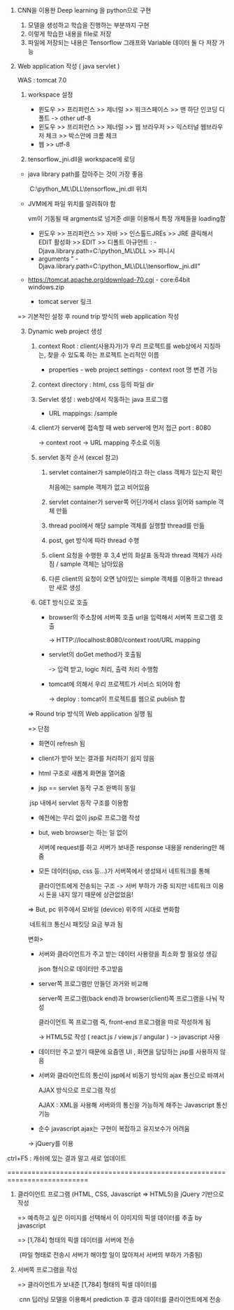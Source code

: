 1. CNN을 이용한 Deep learning 을  python으로 구현
   1. 모델을 생성하고 학습을 진행하는 부분까지 구현
   2. 이렇게 학습한 내용을 file로 저장
   3. 파일에 저장되는 내용은 Tensorflow 그래프와 Variable 데이터 둘 다 저장 가능



2. Web application 작성 ( java servlet ) 

   WAS : tomcat 7.0

   1. workspace 설정 

      - 윈도우 >> 프리퍼런스 >> 제너럴 >> 워크스페이스 >> 맨 하단 인코딩 디폴트 -> other utf-8
      - 윈도우 >> 프리퍼런스 >> 제너럴 >> 웹 브라우저 >> 익스터널 웹브라우저 체크 >> 박스안에 크롬 체크
      - 웹 >> utf-8

   2.  tensorflow_jni.dll을 workspace에 로딩

      - java library path를 잡아주는 것이 가장 좋음 

        ​			C:\python_ML\DLL\tensorflow_jni.dll 위치

      - JVM에게 파일 위치를 알려줘야 함

         vm이 기동될 때 argments로 넘겨준 dll을 이용해서 특정 개체들을 loading함

        - 윈도우 >> 프리퍼런스 >> 자바 >> 인스톨드JREs >> JRE 클릭해서 EDIT 활성화 >> EDIT >> 디폴트 아규먼트 : -Djava.library.path=C:\python_ML\DLL >> 피니시
        - arguments  " -Djava.library.path=C:\python_ML\DLL\tensorflow_jni.dll"

      - https://tomcat.apache.org/download-70.cgi - core:64bit windows.zip

        - tomcat server 링크

        

   => 기본적인 설정 후 round trip 방식의 web application 작성

   

   3. Dynamic web project 생성

      1. context Root : client(사용자가)가 우리 프로젝트를 web상에서  지칭하는, 찾을 수 있도록 하는 프로젝트 논리적인 이름

         - properties - web project settings - context root 명 변경 가능

      2. context directory : html, css 등의 파일 dir

      3. Servlet 생성 : web상에서 작동하는 java 프로그램

         - URL mappings: /sample

      4. client가 server에 접속할 때 web server에 먼저 접근 port : 8080

         -> context root -> URL mapping 주소로 이동

         

      5. servlet 동작 순서 (excel 참고)

         1. servlet container가 sample이라고 하는 class 객체가 있는지 확인

            처음에는 sample 객체가 없고 비어있음

         2. servlet container가 server쪽 어딘가에서 class 읽어와 sample 객체 만듦

         3. thread pool에서 해당 sample 객체를 실행할 thread를 만듦

         4. post, get 방식에 따라 thread 수행

         5. client 요청을 수행한 후 3,4 번의 화살표 동작과 thread 객체가 사라짐 / sample 객체는 남아있음

         6. 다른 client의 요청이 오면 남아있는 simple 객체를 이용하고 thread만 새로 생성

      6. GET 방식으로 호출

         - browser의 주소창에 서버쪽 호출 url을 입력해서 서버쪽 프로그램 호출

           -> HTTP://localhost:8080/context root/URL mapping

         - servlet의 doGet method가 호출됨

           -> 입력 받고, logic 처리, 출력 처리 수행함

         - tomcat에 의해서 우리 프로젝트가 서비스 되어야 함

           -> deploy : tomcat이 프로젝트를 웹으로 publish 함

      

      => Round trip 방식의 Web application 실행 됨 

      => 단점 

      - 화면이 refresh 됨
      - client가 받아 보는 결과를 처리하기 쉽지 않음

      - html 구조로 새롭게 화면을 열어줌

      - jsp == servlet 동작 구조 완벽히 동일

      ​		jsp 내에서 servlet 동작 구조를 이용함

      - 예전에는 무리 없이 jsp로 프로그램 작성

      - but, web browser는 하는 일 없이 

        서버에 request를 하고 서버가 보내준 response 내용을 rendering만 해줌

      - 모든 데이터(jsp, css 등...)가 서버쪽에서 생성돼서 네트워크를 통해

        클라이언트에게 전송되는 구조 -> 서버 부하가 가중 되지만 네트워크 이용시 돈을 내지 않기 때문에 상관없었음! 

        

      => But, pc 위주에서 모바일 (device) 위주의 시대로 변화함

      ​	 네트워크 통신시 패킷당 요금 부과 됨

      변화>

      - 서버와 클라이언트가 주고 받는 데이터 사용량을 최소화 할 필요성 생김

        json 형식으로 데이터만 주고받음 

      - server쪽 프로그램만 만들던 과거와 비교해

        server쪽 프로그램(back end)과 browser(client)쪽 프로그램을 나눠 작성

        클라이언트 쪽 프로그램 즉, front-end 프로그램을 따로 작성하게 됨 

        -> HTML5로 작성  ( react.js /  view.js  /  angular ) ->  javascript 사용

      - 데이터만 주고 받기 때문에 요즘엔 UI , 화면을 담당하는 jsp를 사용하지 않음

      - 서버와 클라이언트의 통신이 jsp에서 비동기 방식의 ajax 통신으로 바껴서

        AJAX 방식으로 프로그램 작성

        AJAX : XML을 사용해 서버와의 통신을 가능하게 해주는 Javascript 통신 기능

      -  순수 javascript ajax는 구현이 복잡하고 유지보수가 어려움

        -> jQuery를 이용

      

ctrl+F5 : 캐쉬에 있는 결과 말고 새로 업데이트

==========================================================================

1. 클라이언트 프로그램 (HTML,  CSS, Javascript => HTML5)을 jQuery 기반으로 작성

   => 예측하고 싶은 이미지를 선택해서 이 이미지의 픽셀 데이터를 추출 by javascript

   =>  [1,784] 형태의 픽셀 데이터를 서버에 전송

   ​	   (파일 형태로 전송시 서버가 해야할 일이 많아져서 서버의 부하가 가중됨)

   

2. 서버쪽 프로그램을 작성

   => 클라이언트가 보내준   [1,784] 형태의 픽셀 데이터를

   ​	 cnn 딥러닝 모델을 이용해서 prediction 후 결과 데이터를 클라이언트에게 전송



​		